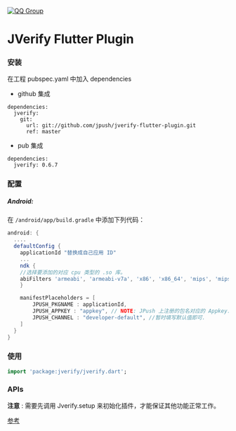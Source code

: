 [![QQ Group](https://img.shields.io/badge/QQ%20Group-862401307-red.svg)]()
# JVerify Flutter Plugin

### 安装

在工程 pubspec.yaml 中加入 dependencies

+ github 集成 

``` 
dependencies:
  jverify:
    git:
      url: git://github.com/jpush/jverify-flutter-plugin.git
      ref: master
```

+ pub 集成

```
dependencies:
  jverify: 0.6.7
```

### 配置

##### Android:

在 `/android/app/build.gradle` 中添加下列代码：

```groovy
android: {
  ....
  defaultConfig {
    applicationId "替换成自己应用 ID"
    ...
    ndk {
	//选择要添加的对应 cpu 类型的 .so 库。
	abiFilters 'armeabi', 'armeabi-v7a', 'x86', 'x86_64', 'mips', 'mips64', 'arm64-v8a',        
    }

    manifestPlaceholders = [
        JPUSH_PKGNAME : applicationId,
        JPUSH_APPKEY : "appkey", // NOTE: JPush 上注册的包名对应的 Appkey.
        JPUSH_CHANNEL : "developer-default", //暂时填写默认值即可.
    ]
  }    
}
```

### 使用

```dart
import 'package:jverify/jverify.dart';
```

### APIs

**注意** : 需要先调用 Jverify.setup 来初始化插件，才能保证其他功能正常工作。

 [参考](./documents/APIs.md)

